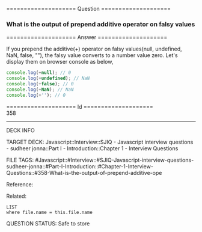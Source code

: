 ==================== Question ====================  

### What is the output of prepend additive operator on falsy values  

==================== Answer ====================  

If you prepend the additive(+) operator on falsy values(null, undefined, NaN,
false, ""), the falsy value converts to a number value zero. Let's display them
on browser console as below,

```javascript
console.log(+null); // 0
console.log(+undefined); // NaN
console.log(+false); // 0
console.log(+NaN); // NaN
console.log(+''); // 0
```

==================== Id ====================  
358
<!--ID: 1707879822955-->

---

DECK INFO

TARGET DECK: Javascript::Interview::SJIQ - Javascript interview questions - sudheer jonna::Part I - Introduction::Chapter 1 - Interview Questions

FILE TAGS: #Javascript::#Interview::#SJIQ-Javascript-interview-questions-sudheer-jonna::#Part-I-Introduction::#Chapter-1-Interview-Questions::#358-What-is-the-output-of-prepend-additive-ope

Reference:

Related:

```dataview
LIST
where file.name = this.file.name
```
QUESTION STATUS: Safe to store
